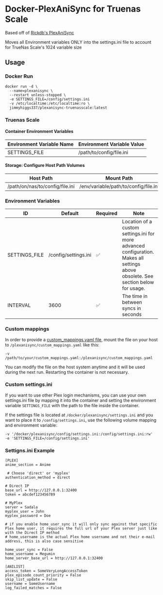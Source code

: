 [hub]: https://hub.docker.com/r/jimmyhiggs337/plexanisync-truenasscale

# Docker-PlexAniSync for Truenas Scale

Based off of [Rickdb's PlexAniSync](https://github.com/RickDB/Docker-PlexAniSync)

Moves all Environment variables ONLY into the settings.ini file to account for TrueNas Scale's 1024 variable size

## Usage

### Docker Run

```
docker run -d \
  --name=plexanisync \
  --restart unless-stopped \
  -e SETTINGS_FILE=/config/settings.ini
  -v /etc/localtime:/etc/localtime:ro \
  jimmyhiggs337/plexanisync-truenasscale:latest
```

### Truenas Scale

#### Container Environment Variables

| Environment Variable Name | Environment Variable Value |
| ------------------------- | -------------------------- |
| SETTINGS_FILE             | /path/to/config/file.ini   |

#### Storage: Configure Host Path Volumes

| Host Path                       | Mount Path                            |
| ------------------------------- | ------------------------------------- |
| /path/on/nas/to/config/file.ini | /env/variable/path/to/config/file.ini |

### Environment Variables

| ID            | Default              | Required | Note                                                                                                                               |
| ------------- | -------------------- | -------- | ---------------------------------------------------------------------------------------------------------------------------------- |
| SETTINGS_FILE | /config/settings.ini | ✅       | Location of a custom settings.ini for more advanced configuration. Makes all settings above obsolete. See section below for usage. |
| INTERVAL      | 3600                 | ✅       | The time in between syncs in seconds                                                                                               |

### Custom mappings

In order to provide a [custom_mappings.yaml file](https://github.com/RickDB/PlexAniSync#custom-anime-mapping), mount the file on your host to `/plexanisync/custom_mappings.yaml` like this:

```
-v /path/to/your/custom_mappings.yaml:/plexanisync/custom_mappings.yaml
```

You can modify the file on the host system anytime and it will be used during the next run. Restarting the container is not necessary.

### Custom settings.ini

If you want to use other Plex login mechanisms, you can use your own settings.ini file by mapping it into the container and setting the environment variable `SETTINGS_FILE` with the path to the file inside the container.

If the settings file is located at `/docker/plexanisync/settings.ini` and you want to place it to `/config/settings.ini`, use the following volume mapping and environment variable:

```
-v '/docker/plexanisync/config/settings.ini:/config/settings.ini:rw'
-e 'SETTINGS_FILE=/config/settings.ini'
```

### Settigns.ini Example

```
[PLEX]
anime_section = Anime

 # Choose 'direct' or 'myplex'
authentication_method = direct

# Direct IP
base_url = http://127.0.0.1:32400
token = abcdef123456789

# MyPlex
server = Sadala
myplex_user = John
myplex_password = Doe

# if you enable home_user_sync it will only sync against that specific Plex home user, it requires the full url of your Plex server just like with the Direct IP method
# home_username is the actual Plex home username and not their e-mail address, this is also case sensitive

home_user_sync = False
home_username = Megumin
home_server_base_url = http://127.0.0.1:32400

[ANILIST]
access_token = SomeVeryLongAccessToken
plex_episode_count_priority = False
skip_list_update = False
username = SomeUsername
log_failed_matches = False

```
